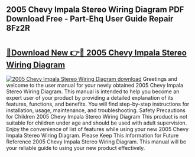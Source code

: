 ## 2005 Chevy Impala Stereo Wiring Diagram PDF Download Free - Part-Ehq User Guide Repair 8Fz2R

# <h2><a href="http://dfp91f.blite.top/?on=2005+Chevy+Impala+Stereo+Wiring+Diagram">🔗Download New 👉🔴 2005 Chevy Impala Stereo Wiring Diagram</a></h2>

[![2005 Chevy Impala Stereo Wiring Diagram download](https://i.imgur.com/lujVjoI.png)](http://dfp91f.blite.top/?on=2005+Chevy+Impala+Stereo+Wiring+Diagram)
Greetings and welcome to the user manual for your newly obtained 2005 Chevy Impala Stereo Wiring Diagram. This manual is intended to help you become an expert user of your product by providing a detailed explanation of its features, functions, and benefits. You will find step-by-step instructions for installation, usage, maintenance, and troubleshooting. Safety Precautions for Children 2005 Chevy Impala Stereo Wiring Diagram This product is not suitable for children under age and should be used with adult supervision. Enjoy the convenience of list of features while using your new 2005 Chevy Impala Stereo Wiring Diagram. Please Keep This Information for Future Reference 2005 Chevy Impala Stereo Wiring Diagram. This manual will be your reliable guide to using your new product effectively.
